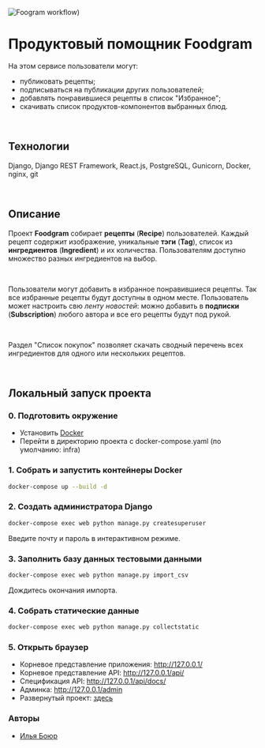 ![Foogram workflow](https://github.com/IlyaBoyur/foodgram-project-react/actions/workflows/main.yml/badge.svg))

# Продуктовый помощник Foodgram
На этом сервисе пользователи могут:
* публиковать рецепты;
* подписываться на публикации других пользователей;
* добавлять понравившиеся рецепты в список "Избранное";
* скачивать список продуктов-компонентов выбранных блюд.

<br>

## Технологии
Django, Django REST Framework, React.js, PostgreSQL, Gunicorn, Docker, nginx, git

<br>

## Описание


Проект **Foodgram** собирает **рецепты** (**Recipe**) пользователей. Каждый рецепт содержит изображение, уникальные **тэги** (**Tag**), список из **ингредиентов** (**Ingredient**) и их количества. Пользователям доступно множество разных ингредиентов на выбор.

<br>

Пользователи могут добавить в избранное понравившиеся рецепты. Так все избранные рецепты будут доступны в одном месте. Пользователь может настроить свю *ленту новостей*: можно добавить в **подписки** (**Subscription**) любого автора и все его рецепты будут под рукой. 

<br>

Раздел "Cписок покупок" позволяет скачать сводный перечень всех ингредиентов для одного или нескольких рецептов.

<br>

## Локальный запуск проекта
### 0. Подготовить окружение
- Установить [Docker](https://docs.docker.com/get-docker/)
- Перейти в директорию проекта с docker-compose.yaml (по умолчанию: infra)

### 1. Собрать и запустить контейнеры Docker
```bash
docker-compose up --build -d
```

### 2. Создать администратора Django
```bash
docker-compose exec web python manage.py createsuperuser
```
Введите почту и пароль в интерактивном режиме.

### 3. Заполнить базу данных тестовыми данными
```bash
docker-compose exec web python manage.py import_csv
```
Дождитесь окончания импорта.

### 4. Собрать статические данные
```bash
docker-compose exec web python manage.py collectstatic
```

### 5. Открыть браузер
- Корневое представление приложения: http://127.0.0.1/
- Корневое представление API: http://127.0.0.1/api/
- Спецификация API: http://127.0.0.1/api/docs/
- Админка: http://127.0.0.1/admin
- Развернутый проект: [здесь](http://84.201.137.25/)

### Авторы
- [Илья Боюр](https://github.com/IlyaBoyur)